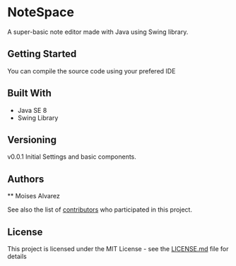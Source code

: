 # NoteSpace
A super-basic note editor made with Java using Swing library.

## Getting Started
You can compile the source code using your prefered IDE


## Built With

* Java SE 8
* Swing Library


## Versioning

v0.0.1 Initial Settings and basic components.

## Authors

** Moises Alvarez

See also the list of [contributors](https://github.com/your/project/contributors) who participated in this project.

## License

This project is licensed under the MIT License - see the [LICENSE.md](LICENSE.md) file for details
